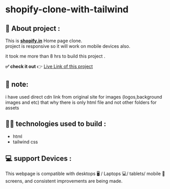 # shopify-clone-with-tailwind


## 📌 About  project :
This is **[shopify.in](https://www.shopify.in/)** Home page clone.  
project is responsive so it will work on mobile devices also.

it took me more than 8 hrs to build this project .<br />

**✅ check it out**  👉  [Live Link of this project](https://shopify-clone-by-ashish.netlify.app/)

## 📝 note:
 i have used direct cdn link from original site for images (logos,background images and etc) that why there is only html file and not other folders for assets <br/>
      
      

## 👨‍💻 technologies used to build :
- html
- tailwind css


## 💻 support Devices :
This webpage is compatible with desktops 🖥️ / Laptops 💻/ tablets/ mobile 📱screens, and consistent improvements are being made.



